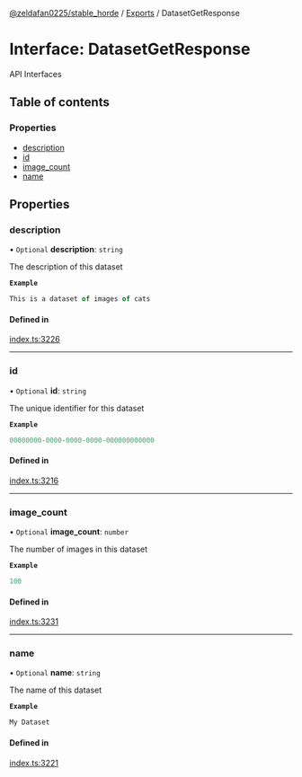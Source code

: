 [@zeldafan0225/stable_horde](../README.md) / [Exports](../modules.md) / DatasetGetResponse

# Interface: DatasetGetResponse

API Interfaces

## Table of contents

### Properties

- [description](DatasetGetResponse.md#description)
- [id](DatasetGetResponse.md#id)
- [image\_count](DatasetGetResponse.md#image_count)
- [name](DatasetGetResponse.md#name)

## Properties

### description

• `Optional` **description**: `string`

The description of this dataset

**`Example`**

```ts
This is a dataset of images of cats
```

#### Defined in

[index.ts:3226](https://github.com/ZeldaFan0225/stable_horde/blob/c25ea19/index.ts#L3226)

___

### id

• `Optional` **id**: `string`

The unique identifier for this dataset

**`Example`**

```ts
00000000-0000-0000-0000-000000000000
```

#### Defined in

[index.ts:3216](https://github.com/ZeldaFan0225/stable_horde/blob/c25ea19/index.ts#L3216)

___

### image\_count

• `Optional` **image\_count**: `number`

The number of images in this dataset

**`Example`**

```ts
100
```

#### Defined in

[index.ts:3231](https://github.com/ZeldaFan0225/stable_horde/blob/c25ea19/index.ts#L3231)

___

### name

• `Optional` **name**: `string`

The name of this dataset

**`Example`**

```ts
My Dataset
```

#### Defined in

[index.ts:3221](https://github.com/ZeldaFan0225/stable_horde/blob/c25ea19/index.ts#L3221)
